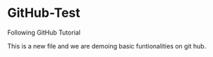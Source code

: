 # GitHub-Test
Following GitHub Tutorial

This is a new file and we are demoing basic funtionalities on git hub.
